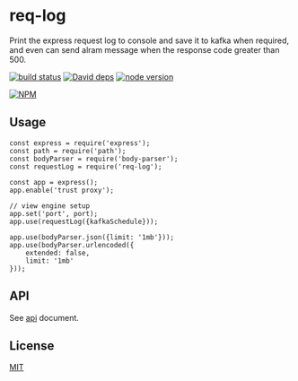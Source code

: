 # req-log

Print the express request log to console and save it to kafka when required, and even can send alram message when the response code greater than 500.

[![build status][travis-image]][travis-url]
[![David deps][david-image]][david-url]
[![node version][node-image]][node-url]

[npm-url]: https://npmjs.org/package/req-log
[travis-image]: https://img.shields.io/travis/yunnysunny/req-log.svg?style=flat-square
[travis-url]: https://travis-ci.org/yunnysunny/req-log
[david-image]: https://img.shields.io/david/yunnysunny/req-log.svg?style=flat-square
[david-url]: https://david-dm.org/yunnysunny/req-log
[node-image]: https://img.shields.io/badge/node.js-%3E=_6-green.svg?style=flat-square
[node-url]: http://nodejs.org/download/

[![NPM](https://nodei.co/npm/req-log.png?downloads=true)](https://nodei.co/npm/node-req-log/)  

## Usage

```
const express = require('express');
const path = require('path');
const bodyParser = require('body-parser');
const requestLog = require('req-log');

const app = express();
app.enable('trust proxy');

// view engine setup
app.set('port', port);
app.use(requestLog({kafkaSchedule}));

app.use(bodyParser.json({limit: '1mb'}));
app.use(bodyParser.urlencoded({
    extended: false,
    limit: '1mb'
}));
```

## API

See [api](doc/api.md) document.

## License

[MIT](LICENSE)
